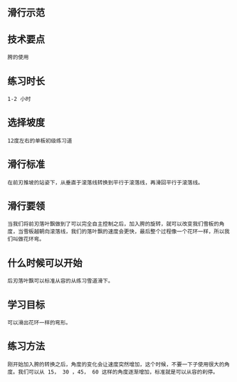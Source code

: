 ## 滑行示范

## 技术要点
    胯的使用

## 练习时长
    1-2 小时

## 选择坡度
    12度左右的单板初级练习道

## 滑行标准
    在前刃推坡的站姿下，从垂直于滚落线转换到平行于滚落线，再滑回平行于滚落线。

## 滑行要领
    当我们将前刃落叶飘做到了可以完全自主控制之后，加入胯的旋转，就可以改变我们雪板的角度，当雪板越朝向滚落线，我们的落叶飘的速度会更快，最后整个过程像一个花环一样，所以我们叫做花环弯。

## 什么时候可以开始
    后刃落叶飘可以标准从容的从练习雪道滑下。

## 学习目标
    可以滑出花环一样的弯形。

## 练习方法
    刚开始加入胯的转换之后，角度的变化会让速度突然增加，这个时候，不要一下子使用很大的角度。我们可以从 15， 30 ，45， 60 这样的角度逐渐增加，标准就是可以从容的刹停。